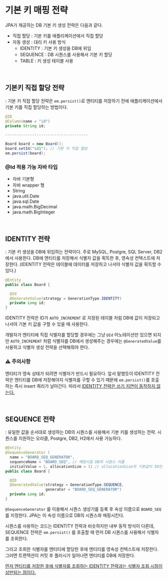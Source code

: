 # 기본 키 매핑 전략

JPA가 제공하는 DB 기본 키 생성 전략은 다음과 같다.

- 직접 할당 : 기본 키를 애플리케이션에서 직접 할당
- 자동 생성 : 대리 키 사용 방식
  - IDENTITY : 기본 키 생성을 DB에 위임
  - SEQUENCE : DB 시퀀스를 사용해서 기본 키 할당
  - TABLE : 키 생성 테이블 사용

<br/>

## 기본키 직접 할당 전략

: 기본 키 직접 할당 전략은 `em.persist()`로 엔티티를 저장하기 전에 애플리케이션에서 기본 키를 직접 할당하는 방법이다.

```java
@ID
@Column(name = "id")
private String id;

-------------------------------------

Board board = new Board();
board.setId("id1"); // 기본 키 직접 할당
em.persist(board);
```

### @Id 적용 가능 자바 타입

- 자바 기본형
- 자바 wrapper 형
- String
- java.util.Date
- java.sql.Date
- java.math.BigDecimal
- java.math.BigInteger

<br/>

## IDENTITY 전략

: 기본 키 생성을 DB에 위임하는 전략이다. 주로 MySQL, Postgre, SQL Server, DB2에서 사용한다.
DB에 엔티티를 저장해서 식별자 값을 획득한 후, 영속성 컨텍스트에 저장한다.
(IDENTITY 전략은 테이블에 데이터를 저장하고 나서야 식별자 값을 획득할 수 있다.)

```java
@Entity
public class Board {

  @Id
  @GenerateValue(strategy = GenerationType.IDENTITY)
  private Long id;
}
```

IDENTITY 전략은 ID가 `AUTO_INCREMENT` 로 지정된 테이블 처럼 DB에 값이 저장되고 나서야 기본 키 값을 구할 수 있을 때 사용한다.

개발자가 엔티티에 직접 식별자를 할당할 경우에는 그냥 `@Id` 어노테이션만 있으면 되지만 `AUTO_INCREMENT` 처럼 식별자를 DB에서 생성해주는 경우에는 `@GeneratedValue`를 사용하고 식별자 생성 전략을 선택해줘야 한다.

### ⚠️ 주의사항

엔티티가 영속 상태가 되려면 식별자가 반드시 필요하다. 앞서 말했듯이 IDENTITY 전략은 엔티티를 DB에 저장해야지 식별자를 구할 수 있기 때문에 `em.persist()`를 호출하는 즉시 insert 쿼리가 날아간다. 따라서 <u>IDENTITY 전략은 쓰기 지연이 동작하지 않는다.</u>

<br/>

## SEQUENCE 전략

: 유일한 값을 순서대로 생성하는 DB의 시퀀스를 사용해서 기본 키를 생성하는 전략.
시퀀스를 지원하는 오라클, Postgre, DB2, H2에서 사용 가능하다.

```java
@Entity
@SequenceGenerator (
  name = "BOARD_SEQ_GENERATOR",
  sequenceName = "BOARD_SEQ", // 매핑시킬 DB의 시퀀스 이름
  initialValue = 1, allocationSize = 1) // allocationSize의 기본값이 50인 것에 주의.
public class Board {

  @ID
  @GeneratedValue(strategy = GenerationType.SEQUENCE,
                  generator = "BOARD_SEQ_GENERATOR")
  private Long id;
}
```

`@SequenceGenerator` 를 이용해서 시퀀스 생성기를 등록 후 속성 이름으로 `BOARD_SEQ`를 지정한다.
JPA는 이 속성 이름으로 DB의 시퀀스와 매핑시킨다.

시퀀스를 사용하는 코드는 IDENTITY 전략과 비슷하지만 내부 동작 방식이 다른데, SEQUENCE 전략은 `em.persist()` 를 호출할 때 먼저 DB 시퀀스를 사용해서 식별자를 조회한다.

그리고 조회한 식별자를 엔티티에 할당한 후에 엔티티를 영속성 컨텍스트에 저장한다. 그러면 트랜잭션이 커밋 후 플러시가 일어나면 엔티티를 DB에 저장한다.

<u>먼저 엔티티를 저장한 후에 식별자를 조회하는 IDENTITY 전략과는 식별자 조회 시점이 상반되는 점이다.</u>
